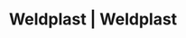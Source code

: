 ---
Filename: "eshop-products-variant148"
Link: "file:/Users/vinayakpatel/Downloads/www.weldplast.cz/eshop_products_compare/add/eshop-products-variant148"
product_name: "null"
product_id: "null"
title: "Weldplast | Weldplast"
product_desc: ""
product_specs: ""
product_downloads: ""
href: ""
p_desc_2: ""
accessories: ""
similar_products: ""
---